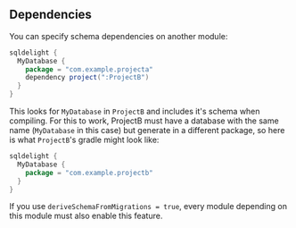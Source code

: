 ## Dependencies

You can specify schema dependencies on another module:

```groovy
sqldelight {
  MyDatabase {
    package = "com.example.projecta"
    dependency project(":ProjectB")
  }
}
```

This looks for `MyDatabase` in `ProjectB` and includes it's schema when compiling. For this to work,
ProjectB must have a database with the same name (`MyDatabase` in this case) but generate in a
different package, so here is what `ProjectB`'s gradle might look like:

```groovy
sqldelight {
  MyDatabase {
    package = "com.example.projectb"
  }
}
```
If you use `deriveSchemaFromMigrations = true`, every module depending on this module must also enable this feature.
